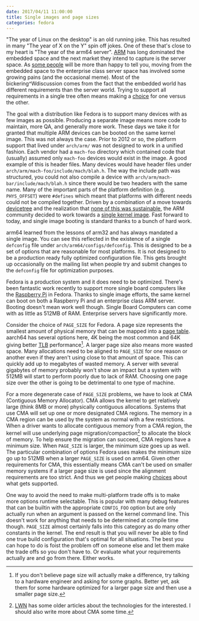 ```yaml
---
date: 2017/04/11 11:00:00
title: Single images and page sizes
categories: fedora
---
```

"The year of Linux on the desktop" is an old running joke. This has resulted
in many "The year of X on the Y" spin off jokes. One of these that's close to
my heart is "The year of the arm64 server". [ARM](https://www.arm.com/) has
long dominated the embedded space and the next market they intend to capture
is the server space. As [some people](https://twitter.com/jonmasters) will
be more than happy to tell you, moving from the embedded space to the
enterprise class server space has involved some growing pains (and the
occasional meme). Most of the bickering^Wdiscussion comes from the fact that
the embedded world has different requirements than the server world. Trying
to support all requirements in a single tree often means making a
[choice](https://plus.google.com/+JonMasters/posts/GFrXmFUBMuJ) for one
versus the other.

The goal with a distribution like Fedora is to support many devices with as
few images as possible. Producing a separate image means more code to
maintain, more QA, and generally more work. These days we take it for granted
that multiple ARM devices can be booted on the same kernel image. This was
not always the case. Prior to 2012 or so, the platform support that lived
under `arch/arm/` was not designed to work in a unified fashion. Each
vendor had a `mach-foo` directory which contained code that (usually) assumed
only `mach-foo` devices would exist in the image. A good example of this is
header files. Many devices would have header files under
`arch/arm/mach-foo/include/mach/blah.h`. The way the include path was
structured, you could not also compile a device with
`arch/arm/mach-bar/include/mach/blah.h` since there would be two headers with
the same name. Many of the important parts of the platform definition (e.g.
`PHYS_OFFSET`) were `#defines` which meant that platforms with different needs
could not be compiled together.
 Driven by a combination of a
move towards [devicetree](https://lwn.net/Articles/414016/) and the realization
that [none of this was sustainable](https://lwn.net/Articles/501696/), the ARM
community decided to work towards a [single kernel image](https://lwn.net/Articles/513952/). Fast forward to today, and single image booting is standard thanks
to a bunch of hard work.

arm64 learned from the lessons of arm32 and has always mandated a single image.
You can see this reflected in the existence of a single `defconfig` file under
`arch/arm64/configs/defconfig`. This is designed to be a set of options that
are reasonable for most platforms. It is not designed to be a production ready
fully optimized configuration file. This gets brought up occasionally on the
mailing list when people try and submit changes to the `defconfig` file for
optimization purposes.

Fedora is a production system and it does need to be optimized.
There's been fantastic work recently to support more
single board computers like the
[Raspberry Pi](https://fedoramagazine.org/raspberry-pi-support-fedora-25-beta/)
in Fedora. Thanks to single image efforts, the same kernel can boot on both
a Raspberry Pi and an enterprise class ARM server. Booting doesn't mean work
well though. Single Board Computers can come with as little as 512MB of RAM.
Enterprise servers have significantly more.

Consider the choice of `PAGE_SIZE` for Fedora. A page size represents the
smallest amount of physical memory that can be mapped into a
[page table](https://en.wikipedia.org/wiki/Page_table). aarch64 has several
options here, 4K being the most common and 64K giving better [TLB](https://en.wikipedia.org/wiki/Translation_lookaside_buffer)
performance[^1]. A larger page size also means more wasted space. Many
allocations need to be aligned to `PAGE_SIZE` for one reason or another even
if they aren't using close to that amount of space. This can quickly add up to
megabytes of wasted memory. A server with several gigabytes of memory probably 
won't show an impact but a system with 512MB will start to perform poorly due
to lack of RAM. Choosing one page size over the other is going to be
detrimental to one type of machine.

For a more degenerate case of `PAGE_SIZE` problems, we have to look at CMA
(Contiguous Memory Allocator). CMA allows the kernel to get relatively
large (think 8MB or more) physically contiguous allocations. Systems
that use CMA will set up one or more designated CMA regions. The memory in
a CMA region can be used by the system as normal with a few restrictions.
When a driver wants to allocate contiguous memory from a CMA region, the
kernel will use underlying page migration/compaction[^2] to allocate
the block of memory. To help ensure the migration can succeed, CMA regions
have a minimum size. When `PAGE_SIZE` is larger, the minimum size goes up
as well. The particular combination of options Fedora uses makes the minimum
size go up to 512MB when a larger `PAGE_SIZE` is used on arm64. Given other
requirements for CMA, this essentially means CMA can't be used on smaller
memory systems if a larger page size is used since the alignment requirements
are too strict. And thus we get people making [choices](https://plus.google.com/+JonMasters/posts/GFrXmFUBMuJ) 
about what gets supported.

One way to avoid the need to make multi-platform trade offs is to make more
options runtime selectable. This is popular with many debug features that
can be builtin with the appropriate `CONFIG_FOO` option but are only actually
run when an argument is passed on the kernel command line. This doesn't
work for anything that needs to be determined at compile time though.
`PAGE_SIZE` almost certainly falls into this category as do many other
constants in the kernel. The end result is that you will never be able to
find one true build configuration that's optimal for all situations.
The best you can hope to do is foist the problem off on someone else and
let them make the trade offs so you don't have to. Or evaluate what your
requirements actually are and go from there. Either works.

[^1]: If you don't believe page size will actually make a difference, try
talking to a hardware engineer and asking for some graphs. Better yet, ask
them for some hardware optimized for a larger page size and then use a smaller
page size.

[^2]: [LWN](http://www.lwn.net) has some older articles about the technologies
for the interested. I should also write more about CMA some time.
